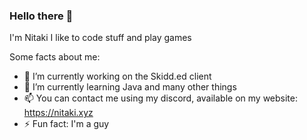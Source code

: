 ### Hello there 👋


I'm Nitaki I like to code stuff and play games

Some facts about me:
- 🔭 I’m currently working on the Skidd.ed client
- 🌱 I’m currently learning Java and many other things
- 📫 You can contact me using my discord, available on my website: https://nitaki.xyz
- ⚡ Fun fact: I'm a guy
